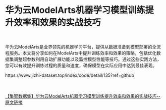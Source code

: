<h1>华为云ModelArts机器学习模型训练提升效率和效果的实战技巧</h1><br /><p>华为云ModelArts是业界领先的机器学习平台，提供从数据准备到模型部署的全流程服务。本文将分享如何在ModelArts中提升训练效率和效果的策略，包括优化数据集调整超参数利用自动扩展功能以及监控模型性能等技巧。通过这些实践方法，您可以有效提升训练过程的质量和速度，确保模型在实际应用中达到最佳表现。</p><p>https://www.jizhi-dataset.top/index/code/detail/135?ref=github</p><br /><br /><a href="https://www.jizhi-dataset.top/index/code/detail/135?ref=github" target="_blank">【集智数据集】华为云ModelArts机器学习模型训练提升效率和效果的实战技巧--原文链接</a>